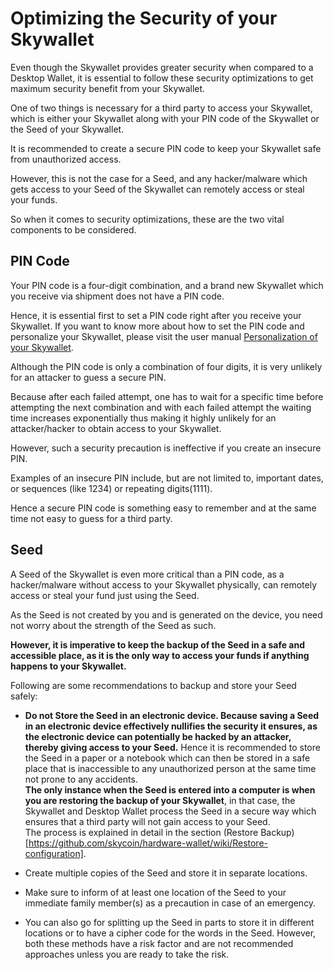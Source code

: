 # Optimizing the Security of your Skywallet

Even though the Skywallet provides greater security when compared to a Desktop Wallet, it is essential to follow these security optimizations to get maximum security benefit from your Skywallet.

One of two things is necessary for a third party to access your Skywallet, which is either your Skywallet along with your PIN code of the Skywallet or the Seed of your Skywallet.

It is recommended to create a secure PIN code to keep your Skywallet safe from unauthorized access.

However, this is not the case for a Seed, and any hacker/malware which gets access to your Seed of the Skywallet can remotely access or steal your funds.

So when it comes to security optimizations, these are the two vital components to be considered.

## PIN Code

Your PIN code is a four-digit combination, and a brand new Skywallet which you receive via shipment does not have a PIN code.

Hence, it is essential first to set a PIN code right after you receive your Skywallet. If you want to know more about how to set the PIN code and personalize your Skywallet, please visit the user manual [Personalization of your Skywallet](https://github.com/skycoin/hardware-wallet/wiki/Getting-to-know-the-wallet).

Although the PIN code is only a combination of four digits, it is very unlikely for an attacker to guess a secure PIN.

Because after each failed attempt, one has to wait for a specific time before attempting the next combination and with each failed attempt the waiting time increases exponentially thus making it highly unlikely for an attacker/hacker to obtain access to your Skywallet.

However, such a security precaution is ineffective if you create an insecure PIN.

Examples of an insecure PIN include, but are not limited to, important dates, or sequences (like 1234) or repeating digits(1111).

Hence a secure PIN code is something easy to remember and at the same time not easy to guess for a third party.

## Seed

A Seed of the Skywallet is even more critical than a PIN code, as a hacker/malware without access to your Skywallet physically, can remotely access or steal your fund just using the Seed.

As the Seed is not created by you and is generated on the device, you need not worry about the strength of the Seed as such.

**However, it is imperative to keep the backup of the Seed in a safe and accessible place, as it is the only way to access your funds if anything happens to your Skywallet.**

Following are some recommendations to backup and store your Seed safely:

* **Do not Store the Seed in an electronic device. Because saving a Seed in an electronic device effectively nullifies the security it ensures, as the electronic device can potentially be hacked by an attacker, thereby giving access to your Seed.**
Hence it is recommended to store the Seed in a paper or a notebook which can then be stored in a safe place that is inaccessible to any unauthorized person at the same time not prone to any accidents.  
**The only instance when the Seed is entered into a computer is when you are restoring the backup of your Skywallet**, in that case, the Skywallet and Desktop Wallet process the Seed in a secure way which ensures that a third party will not gain access to your Seed.  
The process is explained in detail in the section (Restore Backup)[https://github.com/skycoin/hardware-wallet/wiki/Restore-configuration].

* Create multiple copies of the Seed and store it in separate locations.

* Make sure to inform of at least one location of the Seed to your immediate family member(s) as a precaution in case of an emergency.

* You can also go for splitting up the Seed in parts to store it in different locations or to have a cipher code for the words in the Seed.  However, both these methods have a risk factor and are not recommended approaches unless you are ready to take the risk.
